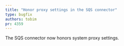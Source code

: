 ```yaml
---
title: "Honor proxy settings in the SQS connector"
type: bugfix
authors: tobim
pr: 4359
---
```


The SQS connector now honors system proxy settings.
